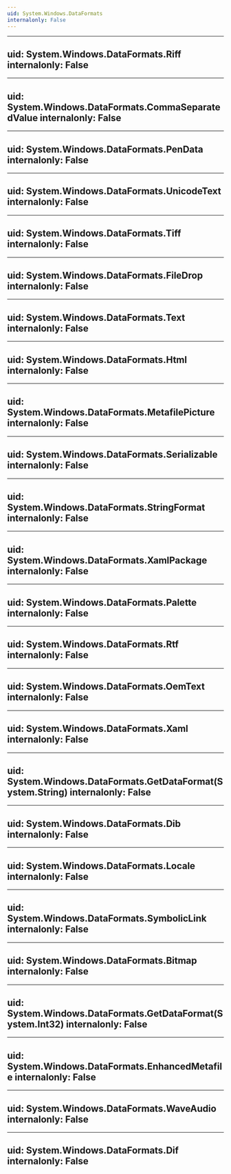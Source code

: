 ```yaml
---
uid: System.Windows.DataFormats
internalonly: False
---
```


---
uid: System.Windows.DataFormats.Riff
internalonly: False
---

---
uid: System.Windows.DataFormats.CommaSeparatedValue
internalonly: False
---

---
uid: System.Windows.DataFormats.PenData
internalonly: False
---

---
uid: System.Windows.DataFormats.UnicodeText
internalonly: False
---

---
uid: System.Windows.DataFormats.Tiff
internalonly: False
---

---
uid: System.Windows.DataFormats.FileDrop
internalonly: False
---

---
uid: System.Windows.DataFormats.Text
internalonly: False
---

---
uid: System.Windows.DataFormats.Html
internalonly: False
---

---
uid: System.Windows.DataFormats.MetafilePicture
internalonly: False
---

---
uid: System.Windows.DataFormats.Serializable
internalonly: False
---

---
uid: System.Windows.DataFormats.StringFormat
internalonly: False
---

---
uid: System.Windows.DataFormats.XamlPackage
internalonly: False
---

---
uid: System.Windows.DataFormats.Palette
internalonly: False
---

---
uid: System.Windows.DataFormats.Rtf
internalonly: False
---

---
uid: System.Windows.DataFormats.OemText
internalonly: False
---

---
uid: System.Windows.DataFormats.Xaml
internalonly: False
---

---
uid: System.Windows.DataFormats.GetDataFormat(System.String)
internalonly: False
---

---
uid: System.Windows.DataFormats.Dib
internalonly: False
---

---
uid: System.Windows.DataFormats.Locale
internalonly: False
---

---
uid: System.Windows.DataFormats.SymbolicLink
internalonly: False
---

---
uid: System.Windows.DataFormats.Bitmap
internalonly: False
---

---
uid: System.Windows.DataFormats.GetDataFormat(System.Int32)
internalonly: False
---

---
uid: System.Windows.DataFormats.EnhancedMetafile
internalonly: False
---

---
uid: System.Windows.DataFormats.WaveAudio
internalonly: False
---

---
uid: System.Windows.DataFormats.Dif
internalonly: False
---
